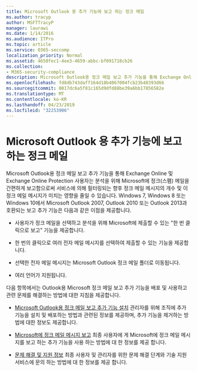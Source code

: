 ```yaml
---
title: Microsoft Outlook 용 추가 기능에 보고 하는 정크 메일
ms.author: tracyp
author: MSFTTracyP
manager: laurawi
ms.date: 1/14/2016
ms.audience: ITPro
ms.topic: article
ms.service: O365-seccomp
localization_priority: Normal
ms.assetid: 4650fec1-4ee3-4659-abbc-bf091718cb26
ms.collection:
- M365-security-compliance
description: Microsoft Outlook용 정크 메일 보고 추가 기능을 통해 Exchange Online 및 Exchange Online Protection 사용자는 분석을 위해 Microsoft에 정크(스팸) 메일을 간편하게 보고함으로써 서비스에 의해 필터링되는 향후 정크 메일 메시지의 개수 및 이 정크 메일 메시지가 미치는 영향을 줄일 수 있습니다. Windows 7, Windows 8 또는 Windows 10에서 Microsoft Outlook 2007, Outlook 2010 또는 Outlook 2013과 호환되는 보고 추가 기능은 다음과 같은 이점을 제공합니다.
ms.openlocfilehash: fd8db743daff164d18b4067004fcb23b48393d66
ms.sourcegitcommit: 0017dc6a5f81c165d9dfd88be39a6bb17856582e
ms.translationtype: MT
ms.contentlocale: ko-KR
ms.lasthandoff: 04/23/2019
ms.locfileid: "32253906"
---
```

# <a name="junk-email-reporting-add-in-for-microsoft-outlook"></a>Microsoft Outlook 용 추가 기능에 보고 하는 정크 메일

Microsoft Outlook용 정크 메일 보고 추가 기능을 통해 Exchange Online 및 Exchange Online Protection 사용자는 분석을 위해 Microsoft에 정크(스팸) 메일을 간편하게 보고함으로써 서비스에 의해 필터링되는 향후 정크 메일 메시지의 개수 및 이 정크 메일 메시지가 미치는 영향을 줄일 수 있습니다. Windows 7, Windows 8 또는 Windows 10에서 Microsoft Outlook 2007, Outlook 2010 또는 Outlook 2013과 호환되는 보고 추가 기능은 다음과 같은 이점을 제공합니다.
  
- 사용자가 정크 메일을 선택하고 분석을 위해 Microsoft에 제출할 수 있는 "한 번 클릭으로 보고" 기능을 제공합니다.
    
- 한 번의 클릭으로 여러 전자 메일 메시지를 선택하여 제출할 수 있는 기능을 제공합니다.
    
- 선택한 전자 메일 메시지는 Microsoft Outlook 정크 메일 폴더로 이동됩니다.
    
- 여러 언어가 지원됩니다.
    
다음 항목에서는 Outlook용 Microsoft 정크 메일 보고 추가 기능을 배포 및 사용하고 관련 문제를 해결하는 방법에 대한 지침을 제공합니다.
  
- [Microsoft Outlook용 정크 메일 보고 추가 기능 설치](install-the-junk-email-reporting-add-in-for-microsoft-outlook.md) 관리자를 위해 조직에 추가 기능을 설치 및 배포하는 방법과 관련된 정보를 제공하며, 추가 기능을 제거하는 방법에 대한 정보도 제공합니다. 
    
- [Microsoft에 정크 메일 메시지 보고](report-junk-email-messages-to-microsoft.md) 최종 사용자에 게 Microsoft에 정크 메일 메시지를 보고 하는 추가 기능을 사용 하는 방법에 대 한 정보를 제공 합니다. 
    
- [문제 해결 및 지원 정보](troubleshooting-and-support-information.md) 최종 사용자 및 관리자를 위한 문제 해결 단계와 기술 지원 서비스에 문의 하는 방법에 대 한 정보를 제공 합니다. 
    

